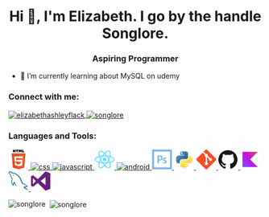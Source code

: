 
<h1 align="center">Hi 👋, I'm Elizabeth. I go by the handle Songlore.</h1>
<h3 align="center">Aspiring Programmer</h3>

- 🌱 I’m currently learning about MySQL on udemy

<h3 align="left">Connect with me:</h3>

<p align="left">
  
<a href="https://linkedin.com/in/elizabethashleyflack" target="blank">
<img align="center" src="https://raw.githubusercontent.com/rahuldkjain/github-profile-readme-generator/master/src/images/icons/Social/linked-in-alt.svg" alt="elizabethashleyflack" height="30" width="40" />
</a>
  
<a href="https://stackoverflow.com/users/songlore" target="blank">
<img align="center" src="https://raw.githubusercontent.com/rahuldkjain/github-profile-readme-generator/master/src/images/icons/Social/stack-overflow.svg" alt="songlore" height="30" width="40" />
</a>
  
</p>

<h3 align="left">Languages and Tools:</h3>

<p align="left"> 
  
<a href="https://html.com/" target="_blank" rel="noreferrer"> 
<img src="https://raw.githubusercontent.com/devicons/devicon/master/icons/html5/html5-original-wordmark.svg" alt="html5" width="40" height="40"/>
</a>
  
<a href="https://developer.mozilla.org/en-US/docs/Web/CSS" target="_blank" rel="noreferrer"> 
<img src="https://raw.github.com/devicons/devicon/master/icons/css3/css3-original-wordmark.svg" alt="css" width="40" height="40"/>
</a>
  
<a href="https://www.javascript.com" target="_blank" rel="noreferrer"/>
<img src="https://raw.github.com/devicons/devicon/master/icons/javascript/javascript-original.svg" alt="javascript" width="40" height="40"/>
</a>

<a href="https://reactjs.org/" target="_blank" rel="noreferrer"/>
<img src="https://github.com/devicons/devicon/blob/master/icons/react/react-original.svg" alt="react" width="40" height="40" />
</a>

<a href="https://www.android.com/" target="_blank" rel="noreferrer">
<img src="https://raw.github.com/devicons/devicon/master/icons/android/android-original.svg" alt="android" width="40" height="40"/>
</a>

<a href="https://www.photoshop.com/en" target="_blank" rel="noreferrer"> 
<img src="https://raw.githubusercontent.com/devicons/devicon/master/icons/photoshop/photoshop-line.svg" alt="photoshop" width="40" height="40"/> 
</a> 

<a href="https://www.python.org" target="_blank" rel="noreferrer"> 
<img src="https://raw.githubusercontent.com/devicons/devicon/master/icons/python/python-original.svg" alt="python" width="40" height="40"/> 
</a> 

<a href="https://git-scm.com/" target="_blank" rel="noreferrer"> 
<img src="https://github.com/devicons/devicon/blob/master/icons/git/git-plain.svg" alt="git" width="40" height="40"/> 
</a> 

<a href="https://github.com/" target="_blank" rel="noreferrer"> 
<img src="https://github.com/devicons/devicon/blob/master/icons/github/github-original.svg" alt="github" width="40" height="40"/> 
</a> 

<a href="https://kotlinlang.org/" target="_blank" rel="noreferrer"> 
<img src="https://github.com/devicons/devicon/blob/master/icons/kotlin/kotlin-original.svg" alt="kotlin" width="40" height="40"/> 
</a> 

<a href="https://www.mysql.com/" target="_blank" rel="noreferrer"> 
<img src="https://github.com/devicons/devicon/blob/master/icons/mysql/mysql-original.svg" alt="MySQL" width="40" height="40"/> 
</a> 

<a href="https://code.visualstudio.com/" target="_blank" rel="noreferrer"> 
<img src="https://github.com/devicons/devicon/blob/master/icons/visualstudio/visualstudio-plain.svg" alt="MySQL" width="40" height="40"/> 
</a> 


</p>


<p>
<img align="left" src="https://github-readme-stats.vercel.app/api/top-langs?username=songlore&show_icons=true&locale=en&layout=compact" alt="songlore" />
</p>

<p>
&nbsp;
<img align="center" src="https://github-readme-stats.vercel.app/api?username=songlore&show_icons=true&locale=en" alt="songlore" />
</p>

